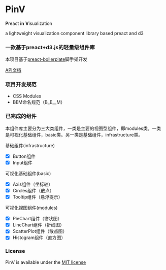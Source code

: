 # PinV

**P**react **in** **V**isualization

a lightweight visualization component library based preact and d3

### 一款基于preact+d3.js的轻量级组件库


本项目基于[preact-boilerplate](https://github.com/developit/preact-boilerplate#css-modules)脚手架开发

[API文档](https://github.com/PerkinJ/PinV/blob/master/API.md)

### 项目开发规范
- CSS Modules
- BEM命名规范（B_E__M）

### 已完成的组件
本组件库主要分为三大类组件，一类是主要的视图型组件，即modules类。一类是可视化基础组件，basic类。另一类是基础组件，infrastructure类。


基础组件(infrastructure)
- [x] Button组件
- [x] Input组件

可视化基础组件(basic)
- [x] Axis组件（坐标轴）
- [x] Circles组件（散点）
- [x] Tooltip组件（悬浮提示）

可视化视图组件(modules)
- [x] PieChart组件（饼状图）
- [x] LineChart组件（折线图）
- [x] ScatterPlot组件（散点图）
- [x] Histogram组件（直方图）

### License
PinV is available under the [MIT license](https://opensource.org/licenses/MIT)
